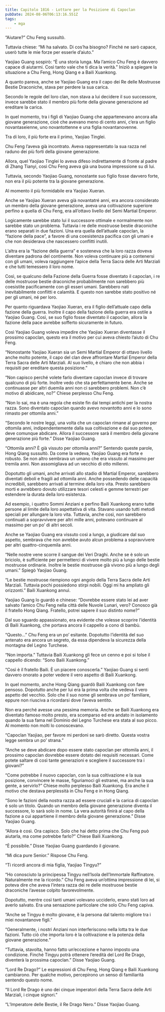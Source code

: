 ```yaml
---
title: Capitolo 1816 - Lottare per la Posizione di Capoclan
pubDate: 2024-08-06T06:13:16.551Z
tags:
    - mga
---
```


“Aiutare?” Chu Feng sussultò.


Tuttavia chiese: “Mi ha salvato. Di cos’ha bisogno? Finché ne sarò capace, userò tutte le mie forze per esserle d’aiuto.”


Yaojiao Guang sospirò: “È una storia lunga. Ma l’amico Chu Feng è davvero capace di aiutarmi. Così tanto vale che ti dica la verità.” Iniziò a spiegare la situazione a Chu Feng, Hong Qiang e a Baili Xuankong.


A quanto pareva, anche se Yaojiao Guang era il capo dei Re delle Mostruose Bestie Draconiche, stava per perdere la sua carica.


Secondo le regole del loro clan, non stava a lui decidere il suo successore, invece sarebbe stato il membro più forte della giovane generazione ad ereditare la carica.


In quel momento, tra i figli di Yaojiao Guang che appartenevano ancora alla giovane generazione, cioè che avevano meno di cento anni, c’era un figlio novantaseienne, uno novantottenne e una figlia novantanovenne.


Tra di loro, il più forte era il primo, Yaojiao Tinglei.


Chu Feng l’aveva già incontrato. Aveva rappresentato la sua razza nel raduno dei più forti della giovane generazione.


Allora, quel Yaojiao Tinglei lo aveva difeso indirettamente di fronte al padre di Zhang Tianyi, così Chu Feng aveva già una buona impressione su di lui.


Tuttavia, secondo Yaojiao Guang, nonostante suo figlio fosse davvero forte, non era il più potente tra la giovane generazione.


Al momento il più formidabile era Yaojiao Xueran.


Anche se Yaojiao Xueran aveva già novantatré anni, era ancora considerato un membro della giovane generazione, aveva una coltivazione superiore perfino a quella di Chu Feng, era all’ottavo livello del Semi Martial Emperor.


Logicamente sarebbe stato lui il successore ottimale e normalmente non sarebbe stato un problema. Tuttavia i re delle mostruose bestie draconiche erano separati in due fazioni. Una era quella dell’attuale capoclan, la “fazione della pace”, a favore di una coesistenza pacifica con gli umani e che non desiderava che nascessero conflitti inutili.


L’altra era la “fazione della guerra” e sosteneva che la loro razza doveva diventare padrona del continente. Non voleva continuare più a contenersi con gli umani, voleva raggiungere l’apice della Terra Sacra delle Arti Marziali e che tutti temessero il loro nome.


Così, se qualcuno della Fazione della Guerra fosse diventato il capoclan, i re delle mostruose bestie draconiche probabilmente non sarebbero più coesistite pacificamente con gli esseri umani. Sarebbero nati inevitabilmente conflitti e calamità. E questo non sarebbe stato positivo né per gli umani, né per loro.


Per quanto riguardava Yaojiao Xueran, era il figlio dell’attuale capo della fazione della guerra. Inoltre il capo della fazione della guerra era ostile a Yaojiao Guang. Così, se suo figlio fosse diventato il capoclan, allora la fazione della pace avrebbe sofferto sicuramente in futuro.


Così Yaojiao Guang voleva impedire che Yaojiao Xueran diventasse il prossimo capoclan, questo era il motivo per cui aveva chiesto l’aiuto di Chu Feng.


“Nonostante Yaojiao Xueran sia un Semi Martial Emperor di ottavo livello anche molto potente, il capo del clan deve affrontare Martial Emperor della Terra Sacra delle Arti Marziali. Al suo livello, è chiaro che non abbia i requisiti per ereditare questa posizione.”

“Non capisco perché volete farlo diventare capoclan invece di trovare qualcuno di più forte. Inoltre vedo che sta perfettamente bene. Anche se continuasse per altri duemila anni non ci sarebbero problemi. Non c’è motivo di abidicare, no?” Chiese perplesso Chu Feng.


“Non lo sai, ma è una regola che esiste fin dai tempi antichi per la nostra razza. Sono diventato capoclan quando avevo novantotto anni e lo sono rimasto per ottomila anni.”

“Secondo le nostre leggi, una volta che un capoclan rimane al governo per ottomila anni, indipendentemente dalla sua coltivazione e dal suo potere, deve comunque abdicare. Allora il successore sarà il membro della giovane generazione più forte.” Disse Yaojiao Guang.

“Ottomila anni? È già vissuto per ottomila anni?” Sentendo queste parole, Hong Qiang sussultò. Da come la vedeva, Yaojiao Guang era forte e robusto. Se non altro sembrava un umano che era vissuto al massimo per tremila anni. Non assomigliava ad un vecchio di otto millenni.


Dopotutto gli umani, anche arrivati allo stadio di Martial Emperor, sarebbero diventati deboli e fragili ad ottomila anni. Anche possedendo delle capacità incredibili, sarebbero arrivati al termine della loro vita. Presto sarebbero morti e avrebbero dovuto utilizzare tesori celesti e gemme terrestri per estendere la durata della loro esistenza.

Ad esempio, i quattro Sommi Anziani e perfino Baili Xuankong erano tutte persone al limite della loro aspettativa di vita. Stavano usando tutti metodi speciali per allungare la loro vita. Tuttavia, anche così, non sarebbero continuati a sopravvivere per altri mille anni, potevano continuare al massimo per un po’ di altri secoli.


Anche se Yaojiao Guang era vissuto così a lungo, a giudicare dal suo aspetto, sembrava che non avrebbe avuto alcun problema a sopravvivere per altri quattro-cinquemila anni.


“Nelle nostre vene scorre il sangue dei Veri Draghi. Anche se è solo un briciolo, è sufficiente per permetterci di vivere molto più a lungo delle bestie mostruose ordinarie. Inoltre le bestie mostruose già vivono più a lungo degli umani.” Spiegò Yaojiao Guang.


“Le bestie mostruose riempiono ogni angolo della Terra Sacra delle Arti Marziali. Tuttavia pochi possiedono stirpi nobili. Oggi mi ha ampliato gli orizzonti.” Baili Xuankong annuì.


Yaojiao Guang lo guardò e chinese: “Dovrebbe essere stato lei ad aver salvato l’amico Chu Feng nella città delle Nuvole Lunari, vero? Conosco già il fratello Hong Qiang. Fratello, potrei sapere il suo distinto nome?”

Dal suo sguardo appassionato, era evidente che volesse scoprire l’identità di Baili Xuankong, che portava ancora il cappello a cono di bambù.


“Questo…” Chu Feng era un po’ esitante. Dopotutto l’identità del suo antenato era ancora un segreto, da essa dipendeva la sicurezza della montagna del Legno Turchese.

“Non importa.” Tuttavia Baili Xuankong gli fece un cenno e poi si tolse il cappello dicendo: “Sono Baili Xuankong.”

“Così è il fratello Baili. È un piacere conoscerla.” Yaojiao Guang si sentì davvero onorato a poter vedere il vero aspetto di Baili Xuankong.


In quel momento, anche Hong Qiang guardò Baili Xuankong con fare pensoso. Dopotutto anche per lui era la prima volta che vedeva il vero aspetto del vecchio. Solo che il suo nome gli sembrava un po’ familiare, eppure non riusciva a ricordarsi dove l’aveva sentito.


Non era perché avesse una pessima memoria. Anche se Baili Xuankong era diventato famoso molto presto, era scomparso ed era andato in isolamento quando la sua fama nel Dominio del Legno Turchese era stata al suo picco. Al momento non molti lo conoscevano.


“Capoclan Yaojiao, per favore mi perdoni se sarò diretto. Questa vostra legge sembra un po’ strana.”

“Anche se deve abdicare dopo essere stato capoclan per ottomila anni, il prossimo capoclan dovrebbe essere dotato dei requisiti necessari. Come potete saltare di così tante generazioni e scegliere il successore tra i giovani?”

“Come potrebbe il nuovo capoclan, con la sua coltivazione e la sua posizione, convincere le masse, figuriamoci gli estranei, ma anche la sua gente, a servirlo?” Chiese molto perplesso Baili Xuankong. Era anche il motivo che destava perplessità in Chu Feng e in Hong Qiang.


“Sono le fazioni della nostra razza ad essere cruciali e la carica di capoclan è solo un titolo. Quando un membro della giovane generazione diventa il successore, lo sarà solo in nome. La vera autorità finirà al capo della fazione a cui appartiene il membro della giovane generazione.” Disse Yaojiao Guang.


“Allora è così. Ora capisco. Solo che hai detto prima che Chu Feng può aiutarla, ma come potrebbe farlo?” Chiese Baili Xuankong.

“È possibile.” Disse Yaojiao Guang guardando il giovane.

“Mi dica pure Senior.” Rispose Chu Feng.


“Ti ricordi ancora di mia figlia, Yaojiao Tingyu?”


“Ho conosciuto la principessa Tingyu nell’Isola dell’Immortale Raffinatore. Naturalmente me la ricordo.” Chu Feng aveva un’ottima impressione di lei, si poteva dire che aveva l’intera razza dei re delle mostruose bestie draconiche l’avesse colpito favorevolmente.


Dopotutto, mentre così tanti umani volevano ucciderlo, erano stati loro ad averlo salvato. Era una sensazione particolare che solo Chu Feng capiva.


“Anche se Tingyu è molto giovane, è la persona dal talento migliore tra i miei novantanove figli.”


“Generalmente, i nostri Anziani non interferiscono nella lotta tra le due fazioni. Tutto ciò che importa loro è la coltivazione e la potenza della giovane generazione.”


“Tuttavia, stavolta, hanno fatto un’eccezione e hanno imposto una condizione. Finché Tingyu potrà ottenere l’eredità del Lord Re Drago, diventerà la prossima capoclan.” Disse Yaojiao Guang.


“Lord Re Drago?” Le espressioni di Chu Feng, Hong Qiang e Baili Xuankong cambiarono. Per qualche motivo, percepirono un senso di familiarità sentendo questo nome.

“Il Lord Re Drago è uno dei cinque imperatori della Terra Sacra delle Arti Marziali, i cinque signori.”

“L’Imperatore delle Bestie, il Re Drago Nero.” Disse Yaojiao Guang.



